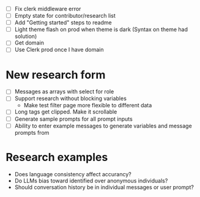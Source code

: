 - [ ] Fix clerk middleware error
- [ ] Empty state for contributor/research list
- [ ] Add "Getting started" steps to readme
- [ ] Light theme flash on prod when theme is dark (Syntax on theme had solution)
- [ ] Get domain
- [ ] Use Clerk prod once I have domain

# New research form

- [ ] Messages as arrays with select for role
- [ ] Support research without blocking variables
    - Make test filter page more flexible to different data
- [ ] Long tags get clipped. Make it scrollable
- [ ] Generate sample prompts for all prompt inputs
- [ ] Ability to enter example messages to generate variables and message prompts from

# Research examples

- Does language consistency affect accurancy?
- Do LLMs bias toward identified over anonymous individuals?
- Should conversation history be in individual messages or user prompt?
